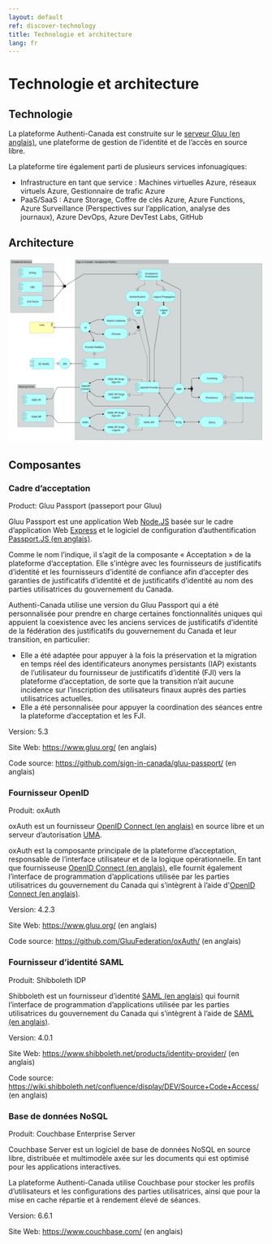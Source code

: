 ```yaml
---
layout: default
ref: discover-technology
title: Technologie et architecture
lang: fr
---
```

# Technologie et architecture

## Technologie

La plateforme Authenti-Canada est construite sur le [serveur Gluu (en anglais)](https://gluu.org), une plateforme de gestion de l’identité et de l’accès en source libre.

La plateforme tire également parti de plusieurs services infonuagiques:

* Infrastructure en tant que service : Machines virtuelles Azure, réseaux virtuels Azure, Gestionnaire de trafic Azure
* PaaS/SaaS : Azure Storage, Coffre de clés Azure, Azure Functions, Azure Surveillance (Perspectives sur l’application, analyse des journaux), Azure DevOps, Azure DevTest Labs, GitHub

## Architecture

![Aperçu](images/Overview.svg)

## Composantes

### Cadre d’acceptation

Product: Gluu Passport (passeport pour Gluu)

Gluu Passport est une application Web [Node.JS](https://nodejs.org/fr/about/) basée sur le cadre 
d’application Web [Express](http://expressjs.com/fr/) et le logiciel de configuration 
d’authentification [Passport.JS (en anglais)](http://www.passportjs.org/).

Comme le nom l’indique, il s’agit de la composante « Acceptation » de la plateforme d’acceptation. 
Elle s’intègre avec les fournisseurs de justificatifs d’identité et les fournisseurs d’identité de 
confiance afin d’accepter des garanties de justificatifs d’identité et de justificatifs d’identité 
au nom des parties utilisatrices du gouvernement du Canada.

Authenti-Canada utilise une version du Gluu Passport qui a été personnalisée pour prendre en charge 
certaines fonctionnalités uniques qui appuient la coexistence avec les anciens services de justificatifs 
d’identité de la fédération des justificatifs du gouvernement du Canada et leur transition, en particulier:

* Elle a été adaptée pour appuyer à la fois la préservation et la migration en temps réel des 
  identificateurs anonymes persistants (IAP) existants de l’utilisateur du fournisseur de justificatifs 
  d’identité (FJI) vers la plateforme d’acceptation, de sorte que la transition n’ait aucune incidence sur 
  l’inscription des utilisateurs finaux auprès des parties utilisatrices actuelles.
* Elle a été personnalisée pour appuyer la coordination des séances entre la plateforme d’acceptation et les FJI.

Version: 5.3

Site Web: https://www.gluu.org/ (en anglais)

Code source: https://github.com/sign-in-canada/gluu-passport/ (en anglais)

### Fournisseur OpenID

Produit: oxAuth

oxAuth est un fournisseur [OpenID Connect (en anglais)](https://openid.net/connect/) en source libre et un serveur 
d’autorisation [UMA](https://kantarainitiative.org/confluence/display/uma/Home).

oxAuth est la composante principale de la plateforme d’acceptation, responsable de l’interface utilisateur et de la 
logique opérationnelle. En tant que fournisseuse [OpenID Connect (en anglais)](https://openid.net/connect/), elle fournit 
également l’interface de programmation d’applications utilisée par les parties utilisatrices du gouvernement du Canada qui 
s’intègrent à l’aide d'[OpenID Connect (en anglais)](https://openid.net/connect/).

Version: 4.2.3

Site Web: https://www.gluu.org/ (en anglais)

Code source: https://github.com/GluuFederation/oxAuth/ (en anglais)

### Fournisseur d’identité SAML

Produit: Shibboleth IDP

Shibboleth est un fournisseur d’identité [SAML (en anglais)](https://wiki.oasis-open.org/security/FrontPage) qui fournit 
l’interface de programmation d’applications utilisée par les parties utilisatrices du gouvernement du Canada qui s’intègrent 
à l’aide de [SAML (en anglais)](https://wiki.oasis-open.org/security/FrontPage).

Version: 4.0.1

Site Web: https://www.shibboleth.net/products/identity-provider/ (en anglais)

Code source: https://wiki.shibboleth.net/confluence/display/DEV/Source+Code+Access/ (en anglais)

### Base de données NoSQL

Produit: Couchbase Enterprise Server

Couchbase Server est un logiciel de base de données NoSQL en source libre, distribuée et multimodèle axée sur les documents 
qui est optimisé pour les applications interactives.

La plateforme Authenti-Canada utilise Couchbase pour stocker les profils d’utilisateurs et les configurations des parties 
utilisatrices, ainsi que pour la mise en cache répartie et à rendement élevé de séances.

Version: 6.6.1

Site Web: https://www.couchbase.com/ (en anglais)
